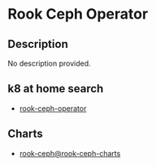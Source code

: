 # Rook Ceph Operator

## Description

No description provided.

## k8 at home search

- [rook-ceph-operator](https://nanne.dev/k8s-at-home-search/#/rook-ceph-operator)

## Charts

- [rook-ceph@rook-ceph-charts](https://charts.rook.io/release/)
